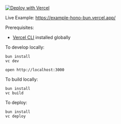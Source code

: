 [![Deploy with Vercel](https://vercel.com/button)](https://vercel.com/new/clone?repository-url=https://github.com/vercel/examples/tree/main/framework-boilerplates/hono-bun&template=hono)

Live Example: https://example-hono-bun.vercel.app/

Prerequisites:

- [Vercel CLI](https://vercel.com/docs/cli) installed globally

To develop locally:

```
bun install
vc dev
```

```
open http://localhost:3000
```

To build locally:

```
bun install
vc build
```

To deploy:

```
bun install
vc deploy
```
